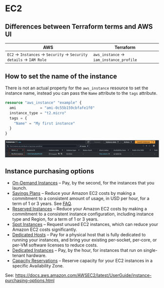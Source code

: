 # EC2

## Differences between Terraform terms and AWS UI

| AWS | Terraform |
|---|---|
| `EC2` → `Instances` → `Security` → `Security details` → `IAM Role` | `aws_instance` → `iam_instance_profile` |

## How to set the name of the instance

There is not an actual property for the `aws_instance` resource to set the instance name, instead you can pass the `Name`
attribute to the `tags` attribute.

```tf
resource "aws_instance" "example" {
  ami           = "ami-0c55b159cbfafe1f0"
  instance_type = "t2.micro"
  tags = {
    "Name" = "My first instance"
  }
}
```

![EC2 Instance Name](./images/ec2-instance-name.png)

## Instance purchasing options

- [On-Demand Instances](ec2-on-demand-instances) – Pay, by the second, for the instances that you launch.
- [Savings Plans](ec2-savings-plans) – Reduce your Amazon EC2 costs by making a commitment to a consistent amount of usage, in USD per hour, for a term of 1 or 3 years. See [FAQ](ec2-savings-plans-faq).
- [Reserved Instances](ec2-reserved-instances) – Reduce your Amazon EC2 costs by making a commitment to a consistent instance configuration, including instance type and Region, for a term of 1 or 3 years.
- [Spot Instances](ec2-spot-instances) – Request unused EC2 instances, which can reduce your Amazon EC2 costs significantly.
- [Dedicated Hosts](ec2-dedicated-hosts) – Pay for a physical host that is fully dedicated to running your instances, and bring your existing per-socket, per-core, or per-VM software licenses to reduce costs.
- [Dedicated Instances](ec2-dedicated-instances) – Pay, by the hour, for instances that run on single-tenant hardware.
- [Capacity Reservations](ec2-capacity-reservations) – Reserve capacity for your EC2 instances in a specific Availability Zone.

See: https://docs.aws.amazon.com/AWSEC2/latest/UserGuide/instance-purchasing-options.html

[ec2-on-demand-instances]: https://docs.aws.amazon.com/AWSEC2/latest/UserGuide/ec2-on-demand-instances.html.html
[ec2-savings-plans]: https://docs.aws.amazon.com/savingsplans/latest/userguide/what-is-savings-plans.html
[ec2-savings-plans-faq]: https://aws.amazon.com/savingsplans/faq/
[ec2-reserved-instances]: https://docs.aws.amazon.com/AWSEC2/latest/UserGuide/ec2-reserved-instances.html
[ec2-spot-instances]: https://docs.aws.amazon.com/AWSEC2/latest/UserGuide/using-spot-instances.html
[ec2-dedicated-hosts]: https://docs.aws.amazon.com/AWSEC2/latest/UserGuide/dedicated-hosts-overview.html
[ec2-dedicated-instances]: https://docs.aws.amazon.com/AWSEC2/latest/UserGuide/dedicated-instance.html
[ec2-capacity-reservations]: https://docs.aws.amazon.com/AWSEC2/latest/UserGuide/capacity-reservation-overview.html

